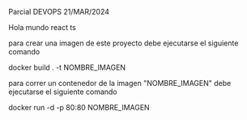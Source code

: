 Parcial DEVOPS
21/MAR/2024

Hola mundo react ts


para crear una imagen de este proyecto debe ejecutarse el siguiente comando

docker build . -t NOMBRE_IMAGEN

para correr un contenedor de la imagen "NOMBRE_IMAGEN" debe ejecutarse el siguiente comando

docker run -d -p 80:80 NOMBRE_IMAGEN